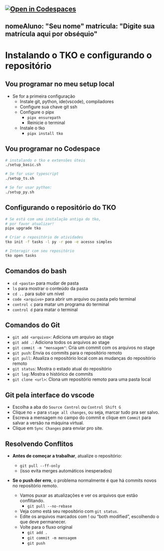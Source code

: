 [![Open in Codespaces](https://classroom.github.com/assets/launch-codespace-2972f46106e565e64193e422d61a12cf1da4916b45550586e14ef0a7c637dd04.svg)](https://classroom.github.com/open-in-codespaces?assignment_repo_id=21358504)
---
nomeAluno: "Seu nome"
matricula: "Digite sua matrícula aqui por obséquio"
---

# Instalando o TKO e configurando o repositório

## Vou programar no meu setup local

- Se for a primeira configuração
  - Instale git, python, ide(vscode), compiladores
  - Configure sua chave git ssh
  - Configure o pipx
    - `pipx ensurepath`
    - Reinicie o terminal
  - Instale o tko
    - `pipx install tko`

## Vou programar no Codespace

```bash
# instalando o tko e extensões úteis
./setup_basic.sh

# Se for usar typescript
./setup_ts.sh

# Se for usar python:
./setup_py.sh
```


## Configurando o repositório do TKO

```bash
# Se está com uma instalação antiga do tko,
# por favor atualizar!
pipx upgrade tko

# Criar o repositório de atividades
tko init -f tasks -l py -r poo -e acesso simples

# Interagir com seu repositório
tko open tasks
```

## Comandos do bash

- `cd <pasta>` para mudar de pasta
- `ls` para mostrar o conteúdo da pasta
- `cd ..` para subir um nível
- `code <arquivo>` para abrir um arquivo ou pasta pelo terminal
- `control c` para matar um programa do terminal
- `control d` para matar o terminal

## Comandos do Git

- `git add <arquivo>`: Adiciona um arquivo ao stage
- `git add .`: Adiciona todos os arquivos ao stage
- `git commit -m "mensagem"`: Cria um commit com os arquivos no stage
- `git push`: Envia os commits para o repositório remoto
- `git pull`: Atualiza o repositório local com as mudanças do repositório remoto
- `git status`: Mostra o estado atual do repositório
- `git log`: Mostra o histórico de commits
- `git clone <url>`: Clona um repositório remoto para uma pasta local

## Git pela interface do vscode

- Escolha a aba do `Source Control` ou `Control Shift G`
- Clique no + para `stage all changes`, ou seja, marcar tudo pra ser salvo.
- Escreva a mensagem no campo do commit e clique em `Commit` para salvar a versão na máquina virtual.
- Clique em `Sync Changes` para enviar pro site.

## Resolvendo Conflitos

- **Antes de começar a trabalhar**, atualize o repositório:
  - `git pull --ff-only`
  - (isso evita merges automáticos inesperados)

- **Se o push der erro**, o problema normalmente é que há commits novos no repositório remoto.
  - Vamos puxar as atualizações e ver os arquivos que estão conflitando.
    - `git pull --no-rebase`
  - Veja como está seu repositório com `git status`. 
  - Edite os arquivos marcados com ! ou “both modified”, escolhendo o que deve permanecer.
  - Volte para o fluxo original
    - `git add .`
    - `git commit -m mensagem`
    - `git push`
